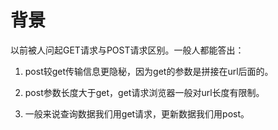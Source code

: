 # 背景

以前被人问起GET请求与POST请求区别。一般人都能答出：

1. post较get传输信息更隐秘，因为get的参数是拼接在url后面的。

2. post参数长度大于get，get请求浏览器一般对url长度有限制。

3. 一般来说查询数据我们用get请求，更新数据我们用post。

